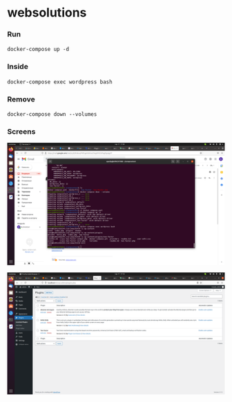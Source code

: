 # websolutions


### Run

```
docker-compose up -d

``` 

### Inside

```
docker-compose exec wordpress bash

``` 

### Remove

```
docker-compose down --volumes
```


### Screens
  
  ![image](https://github.com/Apachy999/websolutions/blob/a418b3216d68f65d5c320999128a1b09d0fe8fdb/1.png "Screen1")
  
  ![image](https://github.com/Apachy999/websolutions/blob/a418b3216d68f65d5c320999128a1b09d0fe8fdb/2.png "Screen2")
  
